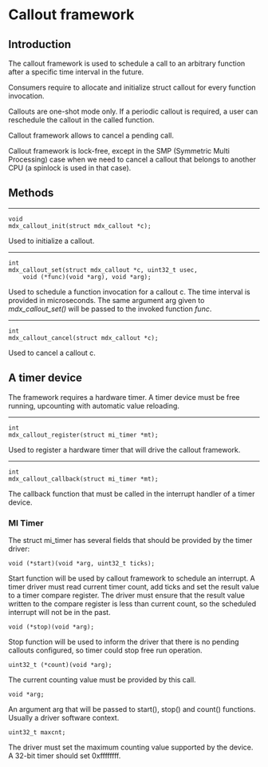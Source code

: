 # Callout framework

## Introduction

The callout framework is used to schedule a call to an arbitrary function after a specific time interval in the future.

Consumers require to allocate and initialize struct callout for every function invocation.

Callouts are one-shot mode only. If a periodic callout is required, a user can reschedule the callout in the called function.

Callout framework allows to cancel a pending call.

Callout framework is lock-free, except in the SMP (Symmetric Multi Processing) case when we need to cancel a callout that belongs to another CPU (a spinlock is used in that case).

## Methods

* * *
    void
    mdx_callout_init(struct mdx_callout *c);

Used to initialize a callout.

* * *
    int
    mdx_callout_set(struct mdx_callout *c, uint32_t usec,
        void (*func)(void *arg), void *arg);

Used to schedule a function invocation for a callout c. The time interval is provided in microseconds. The same argument arg given to *mdx_callout_set()* will be passed to the invoked function *func*.

* * *
    int
    mdx_callout_cancel(struct mdx_callout *c);

Used to cancel a callout c.

## A timer device

The framework requires a hardware timer. A timer device must be free running, upcounting with automatic value reloading.

* * *
    int
    mdx_callout_register(struct mi_timer *mt);

Used to register a hardware timer that will drive the callout framework.

* * *
    int
    mdx_callout_callback(struct mi_timer *mt);

The callback function that must be called in the interrupt handler of a timer device.

### MI Timer

The struct mi_timer has several fields that should be provided by the timer driver:

    void (*start)(void *arg, uint32_t ticks);

Start function will be used by callout framework to schedule an interrupt.
A timer driver must read current timer count, add ticks and set the result value to a timer compare register. The driver must ensure that the result value written to the compare register is less than current count, so the scheduled interrupt will not be in the past.

    void (*stop)(void *arg);

Stop function will be used to inform the driver that there is no pending callouts configured, so timer could stop free run operation.

    uint32_t (*count)(void *arg);

The current counting value must be provided by this call.

    void *arg;

An argument arg that will be passed to start(), stop() and count() functions. Usually a driver software context.

    uint32_t maxcnt;

The driver must set the maximum counting value supported by the device. A 32-bit timer should set 0xffffffff.
